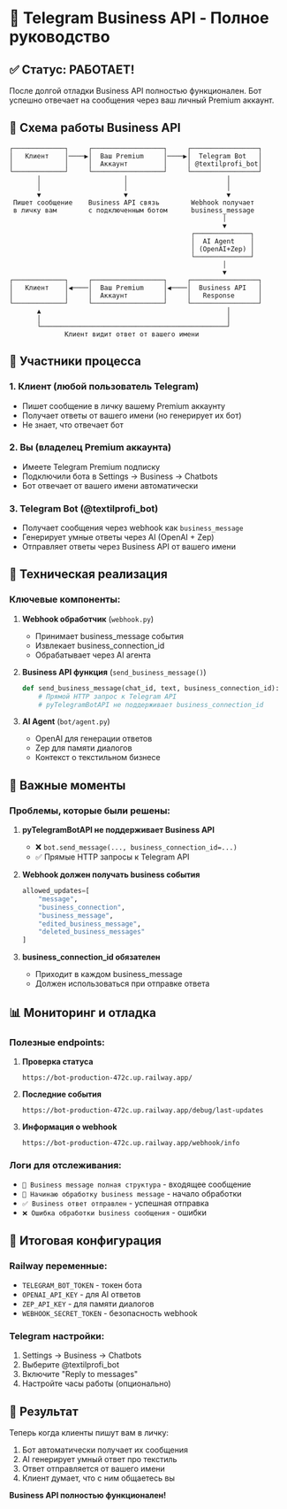 # 📱 Telegram Business API - Полное руководство

## ✅ Статус: РАБОТАЕТ!

После долгой отладки Business API полностью функционален. Бот успешно отвечает на сообщения через ваш личный Premium аккаунт.

## 🎯 Схема работы Business API

```
┌─────────────┐     ┌──────────────────┐     ┌─────────────────┐
│   Клиент    │────▶│  Ваш Premium     │────▶│  Telegram Bot   │
│             │     │  Аккаунт         │     │ @textilprofi_bot│
└─────────────┘     └──────────────────┘     └─────────────────┘
       │                     │                         │
       │                     │                         │
       ▼                     ▼                         ▼
 Пишет сообщение    Business API связь        Webhook получает
 в личку вам        с подключенным ботом      business_message
                                                      │
                                                      ▼
                                              ┌──────────────┐
                                              │  AI Agent    │
                                              │ (OpenAI+Zep) │
                                              └──────────────┘
                                                      │
                                                      ▼
┌─────────────┐     ┌──────────────────┐     ┌─────────────────┐
│   Клиент    │◀────│  Ваш Premium     │◀────│  Business API   │
│             │     │  Аккаунт         │     │   Response      │
└─────────────┘     └──────────────────┘     └─────────────────┘
       ▲                                               │
       │                                               │
       └───────────────────────────────────────────────┘
              Клиент видит ответ от вашего имени
```

## 👥 Участники процесса

### 1. **Клиент** (любой пользователь Telegram)
- Пишет сообщение в личку вашему Premium аккаунту
- Получает ответы от вашего имени (но генерирует их бот)
- Не знает, что отвечает бот

### 2. **Вы** (владелец Premium аккаунта)
- Имеете Telegram Premium подписку
- Подключили бота в Settings → Business → Chatbots
- Бот отвечает от вашего имени автоматически

### 3. **Telegram Bot** (@textilprofi_bot)
- Получает сообщения через webhook как `business_message`
- Генерирует умные ответы через AI (OpenAI + Zep)
- Отправляет ответы через Business API от вашего имени

## 🔧 Техническая реализация

### Ключевые компоненты:

1. **Webhook обработчик** (`webhook.py`)
   - Принимает business_message события
   - Извлекает business_connection_id
   - Обрабатывает через AI агента

2. **Business API функция** (`send_business_message()`)
   ```python
   def send_business_message(chat_id, text, business_connection_id):
       # Прямой HTTP запрос к Telegram API
       # pyTelegramBotAPI не поддерживает business_connection_id
   ```

3. **AI Agent** (`bot/agent.py`)
   - OpenAI для генерации ответов
   - Zep для памяти диалогов
   - Контекст о текстильном бизнесе

## 🚨 Важные моменты

### Проблемы, которые были решены:

1. **pyTelegramBotAPI не поддерживает Business API**
   - ❌ `bot.send_message(..., business_connection_id=...)`
   - ✅ Прямые HTTP запросы к Telegram API

2. **Webhook должен получать business события**
   ```python
   allowed_updates=[
       "message",
       "business_connection", 
       "business_message",
       "edited_business_message",
       "deleted_business_messages"
   ]
   ```

3. **business_connection_id обязателен**
   - Приходит в каждом business_message
   - Должен использоваться при отправке ответа

## 📊 Мониторинг и отладка

### Полезные endpoints:

1. **Проверка статуса**
   ```
   https://bot-production-472c.up.railway.app/
   ```

2. **Последние события**
   ```
   https://bot-production-472c.up.railway.app/debug/last-updates
   ```

3. **Информация о webhook**
   ```
   https://bot-production-472c.up.railway.app/webhook/info
   ```

### Логи для отслеживания:
- `📨 Business message полная структура` - входящее сообщение
- `🔄 Начинаю обработку business message` - начало обработки
- `✅ Business ответ отправлен` - успешная отправка
- `❌ Ошибка обработки business сообщения` - ошибки

## 🎯 Итоговая конфигурация

### Railway переменные:
- `TELEGRAM_BOT_TOKEN` - токен бота
- `OPENAI_API_KEY` - для AI ответов
- `ZEP_API_KEY` - для памяти диалогов
- `WEBHOOK_SECRET_TOKEN` - безопасность webhook

### Telegram настройки:
1. Settings → Business → Chatbots
2. Выберите @textilprofi_bot
3. Включите "Reply to messages"
4. Настройте часы работы (опционально)

## 🎉 Результат

Теперь когда клиенты пишут вам в личку:
1. Бот автоматически получает их сообщения
2. AI генерирует умный ответ про текстиль
3. Ответ отправляется от вашего имени
4. Клиент думает, что с ним общаетесь вы

**Business API полностью функционален!**
